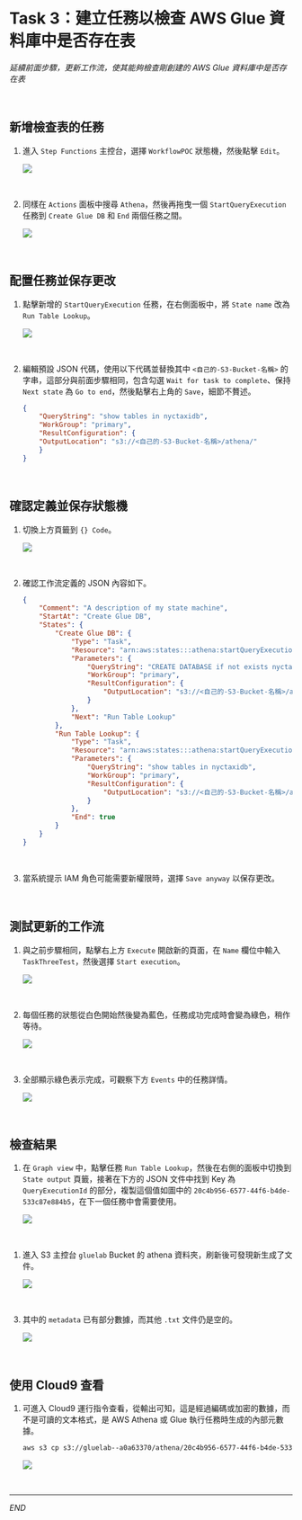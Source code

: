 # Task 3：建立任務以檢查 AWS Glue 資料庫中是否存在表

_延續前面步驟，更新工作流，使其能夠檢查剛創建的 AWS Glue 資料庫中是否存在表_

<br>

## 新增檢查表的任務

1. 進入 `Step Functions` 主控台，選擇 `WorkflowPOC` 狀態機，然後點擊 `Edit`。

    ![](images/img_41.png)

<br>

2. 同樣在 `Actions` 面板中搜尋 `Athena`，然後再拖曳一個 `StartQueryExecution` 任務到 `Create Glue DB` 和 `End` 兩個任務之間。

    ![](images/img_42.png)

<br>

## 配置任務並保存更改

1. 點擊新增的 `StartQueryExecution` 任務，在右側面板中，將 `State name` 改為 `Run Table Lookup`。

    ![](images/img_51.png)

<br>

2. 編輯預設 JSON 代碼，使用以下代碼並替換其中 `<自己的-S3-Bucket-名稱>` 的字串，這部分與前面步驟相同，包含勾選 `Wait for task to complete`、保持 `Next state` 為 `Go to end`，然後點擊右上角的 `Save`，細節不贅述。

    ```json
    {
        "QueryString": "show tables in nyctaxidb",
        "WorkGroup": "primary",
        "ResultConfiguration": {
        "OutputLocation": "s3://<自己的-S3-Bucket-名稱>/athena/"
        }
    }
    ```

<br>

## 確認定義並保存狀態機

1. 切換上方頁籤到 `{} Code`。

    ![](images/img_43.png)

<br>

2. 確認工作流定義的 JSON 內容如下。

    ```json
    {
        "Comment": "A description of my state machine",
        "StartAt": "Create Glue DB",
        "States": {
            "Create Glue DB": {
                "Type": "Task",
                "Resource": "arn:aws:states:::athena:startQueryExecution.sync",
                "Parameters": {
                    "QueryString": "CREATE DATABASE if not exists nyctaxidb",
                    "WorkGroup": "primary",
                    "ResultConfiguration": {
                        "OutputLocation": "s3://<自己的-S3-Bucket-名稱>/athena/"
                    }
                },
                "Next": "Run Table Lookup"
            },
            "Run Table Lookup": {
                "Type": "Task",
                "Resource": "arn:aws:states:::athena:startQueryExecution.sync",
                "Parameters": {
                    "QueryString": "show tables in nyctaxidb",
                    "WorkGroup": "primary",
                    "ResultConfiguration": {
                        "OutputLocation": "s3://<自己的-S3-Bucket-名稱>/athena/"
                    }
                },
                "End": true
            }
        }
    }
    ```

<br>

3. 當系統提示 IAM 角色可能需要新權限時，選擇 `Save anyway` 以保存更改。

<br>

## 測試更新的工作流

1. 與之前步驟相同，點擊右上方 `Execute` 開啟新的頁面，在 `Name` 欄位中輸入 `TaskThreeTest`，然後選擇 `Start execution`。

    ![](images/img_44.png)

<br>

2. 每個任務的狀態從白色開始然後變為藍色，任務成功完成時會變為綠色，稍作等待。

    ![](images/img_45.png)

<br>

3. 全部顯示綠色表示完成，可觀察下方 `Events` 中的任務詳情。

    ![](images/img_46.png)

<br>

## 檢查結果

1. 在 `Graph view` 中，點擊任務 `Run Table Lookup`，然後在右側的面板中切換到 `State output` 頁籤，接著在下方的 JSON 文件中找到 Key 為 `QueryExecutionId` 的部分，複製這個值如圖中的 `20c4b956-6577-44f6-b4de-533c87e884b5`，在下一個任務中會需要使用。

    ![](images/img_47.png)

<br>

1. 進入 S3 主控台 `gluelab` Bucket 的 athena 資料夾，刷新後可發現新生成了文件。

    ![](images/img_48.png)

<br>

3. 其中的 `metadata` 已有部分數據，而其他 `.txt` 文件仍是空的。

    ![](images/img_49.png)

<br>

## 使用 Cloud9 查看

1. 可進入 Cloud9 運行指令查看，從輸出可知，這是經過編碼或加密的數據，而不是可讀的文本格式，是 AWS Athena 或 Glue 執行任務時生成的內部元數據。

    ```bash
    aws s3 cp s3://gluelab--a0a63370/athena/20c4b956-6577-44f6-b4de-533c87e884b5.txt.metadata - | cat
    ```

    ![](images/img_50.png)

<br>

___

_END_